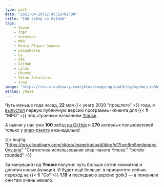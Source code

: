 ```yaml
---
type: post
date: "2021-04-29T12:45:22+02:00"
title: "100 звёзд на GitHub"
tags:
    - Ymuse
    - софт
    - опенсорс
    - MPD
    - Media Player Daemon
    - разработка
    - Go
    - GTK
    - GitHub
    - Linux
    - Ubuntu
    - Yktoo Solutions
    - snap
image: "https://res.cloudinary.com/yktoo/image/upload/blog/mgnbmjrip5htijx6p0ls.png"
series: ymuse
---
```


Чуть меньше года назад, **22** мая {{< yearp 2020 "прошлого" >}} года, я [выпустил](0748) первую публичную версию программы-клиента для {{< fl "MPD" >}} под странным названием [Ymuse](/software/ymuse).

А нынче у нас уже **100** звёзд [на GitHub](https://github.com/yktoo/ymuse) и **270** активных пользователей только у [snap-пакета](https://snapcraft.io/ymuse) еженедельно!

<!--more-->

{{< imgfig "https://res.cloudinary.com/yktoo/image/upload/blog/sf7hvn8m5nmlpnppc0vv.png" "Статистика использования snap-пакета Ymuse." "border rounded" >}}

За минувший год **Ymuse** получил чуть больше сотни коммитов и десятки новых функций. И будет ещё больше: в приоритете сейчас переход на {{< fl "Go" >}} **1.16** и последнюю версию [gotk3](https://github.com/gotk3/gotk3) — а поменяли они там очень немало.
